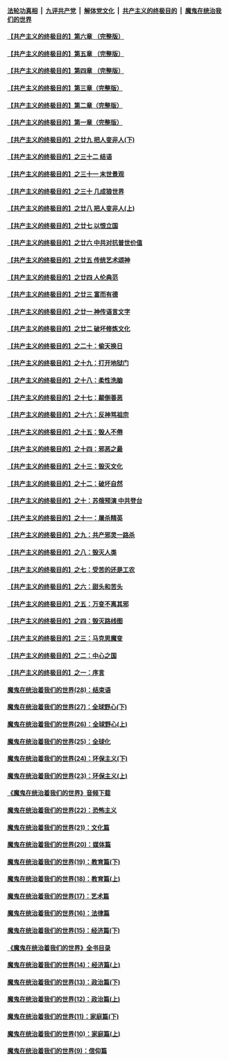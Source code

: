 ####  [法轮功真相](../../../../basic/blob/master/README.md?t=05112031) &nbsp;|&nbsp; [九评共产党](../../../../9ping.md/blob/master/README.md?t=05112031) &nbsp;|&nbsp; [解体党文化](../../../../jtdwh.md/blob/master/README.md?t=05112031)  &nbsp;|&nbsp; [共产主义的终极目的](../../../../gczydzjmd.md/blob/master/README.md?t=05112031) &nbsp;|&nbsp; [魔鬼在统治我们的世界](../../../../mgztzwmdsj.md/blob/master/README.md?t=05112031) 

#### [【共产主义的终极目的】第六章 （完整版）](../pages/nsc422/n11428913.md?t=05112031) 

#### [【共产主义的终极目的】第五章 （完整版）](../pages/nsc422/n11428912.md?t=05112031) 

#### [【共产主义的终极目的】第四章 （完整版）](../pages/nsc422/n11428907.md?t=05112031) 

#### [【共产主义的终极目的】第三章（完整版）](../pages/nsc422/n11428848.md?t=05112031) 

#### [【共产主义的终极目的】第二章（完整版）](../pages/nsc422/n11428831.md?t=05112031) 

#### [【共产主义的终极目的】第一章（完整版）](../pages/nsc422/n11417651.md?t=05112031) 

#### [【共产主义的终极目的】之廿九 把人变非人(下)](../pages/nsc422/n11344140.md?t=05112031) 

#### [【共产主义的终极目的】之三十二 结语](../pages/nsc422/n11360535.md?t=05112031) 

#### [【共产主义的终极目的】之三十一 末世景观](../pages/nsc422/n11351129.md?t=05112031) 

#### [【共产主义的终极目的】之三十 几成狼世界](../pages/nsc422/n11348280.md?t=05112031) 

#### [【共产主义的终极目的】之廿八 把人变非人(上)](../pages/nsc422/n11340492.md?t=05112031) 

#### [【共产主义的终极目的】之廿七 以恨立国](../pages/nsc422/n11336944.md?t=05112031) 

#### [【共产主义的终极目的】之廿六 中共对抗普世价值](../pages/nsc422/n11324785.md?t=05112031) 

#### [【共产主义的终极目的】之廿五 传统艺术颂神](../pages/nsc422/n11296396.md?t=05112031) 

#### [【共产主义的终极目的】之廿四 人伦典范](../pages/nsc422/n11296397.md?t=05112031) 

#### [【共产主义的终极目的】之廿三 富而有德](../pages/nsc422/n11283598.md?t=05112031) 

#### [【共产主义的终极目的】之廿一 神传语言文字](../pages/nsc422/n11263265.md?t=05112031) 

#### [【共产主义的终极目的】之廿二 破坏修炼文化](../pages/nsc422/n11245728.md?t=05112031) 

#### [【共产主义的终极目的】之二十：偷天换日](../pages/nsc422/n11238846.md?t=05112031) 

#### [【共产主义的终极目的】之十九：打开地狱门](../pages/nsc422/n11206376.md?t=05112031) 

#### [【共产主义的终极目的】之十八：柔性洗脑](../pages/nsc422/n11199994.md?t=05112031) 

#### [【共产主义的终极目的】之十七：颠倒善恶](../pages/nsc422/n11179782.md?t=05112031) 

#### [【共产主义的终极目的】之十六：反神骂祖宗](../pages/nsc422/n11166798.md?t=05112031) 

#### [【共产主义的终极目的】之十五：毁人不倦](../pages/nsc422/n11166792.md?t=05112031) 

#### [【共产主义的终极目的】之十四：邪恶之最](../pages/nsc422/n11150249.md?t=05112031) 

#### [【共产主义的终极目的】之十三：毁灭文化](../pages/nsc422/n11135227.md?t=05112031) 

#### [【共产主义的终极目的】之十二：破坏自然](../pages/nsc422/n11135214.md?t=05112031) 

#### [【共产主义的终极目的】之十：苏俄预演 中共登台](../pages/nsc422/n11118424.md?t=05112031) 

#### [【共产主义的终极目的】之十一：屠杀精英](../pages/nsc422/n11118442.md?t=05112031) 

#### [【共产主义的终极目的】之九：共产邪灵一路杀](../pages/nsc422/n11114139.md?t=05112031) 

#### [【共产主义的终极目的】之八：毁灭人类](../pages/nsc422/n11108503.md?t=05112031) 

#### [【共产主义的终极目的】之七：受苦的还是工农](../pages/nsc422/n11101809.md?t=05112031) 

#### [【共产主义的终极目的】之六：甜头和苦头](../pages/nsc422/n11096971.md?t=05112031) 

#### [【共产主义的终极目的】之五：万变不离其邪](../pages/nsc422/n11091285.md?t=05112031) 

#### [【共产主义的终极目的】之四：毁灭路线图](../pages/nsc422/n11086284.md?t=05112031) 

#### [【共产主义的终极目的】之三：马克思魔变](../pages/nsc422/n11061941.md?t=05112031) 

#### [【共产主义的终极目的】之二：中心之国](../pages/nsc422/n11047728.md?t=05112031) 

#### [【共产主义的终极目的】之一：序言](../pages/nsc422/n11086077.md?t=05112031) 

#### [魔鬼在统治着我们的世界(28)：结束语](../pages/nsc422/n10936246.md?t=05112031) 

#### [魔鬼在统治着我们的世界(27)：全球野心(下)](../pages/nsc422/n10928319.md?t=05112031) 

#### [魔鬼在统治着我们的世界(26)：全球野心(上)](../pages/nsc422/n10900318.md?t=05112031) 

#### [魔鬼在统治着我们的世界(25)：全球化](../pages/nsc422/n10788205.md?t=05112031) 

#### [魔鬼在统治着我们的世界(24)：环保主义(下)](../pages/nsc422/n10695307.md?t=05112031) 

#### [魔鬼在统治着我们的世界(23)：环保主义(上)](../pages/nsc422/n10688613.md?t=05112031) 

#### [《魔鬼在统治着我们的世界》音频下载](../pages/nsc422/n10635553.md?t=05112031) 

#### [魔鬼在统治着我们的世界(22)：恐怖主义](../pages/nsc422/n10614727.md?t=05112031) 

#### [魔鬼在统治着我们的世界(21)：文化篇](../pages/nsc422/n10597706.md?t=05112031) 

#### [魔鬼在统治着我们的世界(20)：媒体篇](../pages/nsc422/n10586579.md?t=05112031) 

#### [魔鬼在统治着我们的世界(19)：教育篇(下)](../pages/nsc422/n10564808.md?t=05112031) 

#### [魔鬼在统治着我们的世界(18)：教育篇(上)](../pages/nsc422/n10526970.md?t=05112031) 

#### [魔鬼在统治着我们的世界(17)：艺术篇](../pages/nsc422/n10499093.md?t=05112031) 

#### [魔鬼在统治着我们的世界(16)：法律篇](../pages/nsc422/n10485969.md?t=05112031) 

#### [魔鬼在统治着我们的世界(15)：经济篇(下)](../pages/nsc422/n10469975.md?t=05112031) 

#### [《魔鬼在统治着我们的世界》全书目录](../pages/nsc422/n10464261.md?t=05112031) 

#### [魔鬼在统治着我们的世界(14)：经济篇(上)](../pages/nsc422/n10457370.md?t=05112031) 

#### [魔鬼在统治着我们的世界(13)：政治篇(下)](../pages/nsc422/n10448270.md?t=05112031) 

#### [魔鬼在统治着我们的世界(12)：政治篇(上)](../pages/nsc422/n10444576.md?t=05112031) 

#### [魔鬼在统治着我们的世界(11)：家庭篇(下)](../pages/nsc422/n10440961.md?t=05112031) 

#### [魔鬼在统治着我们的世界(10)：家庭篇(上)](../pages/nsc422/n10435448.md?t=05112031) 

#### [魔鬼在统治着我们的世界(9)：信仰篇](../pages/nsc422/n10432159.md?t=05112031) 

